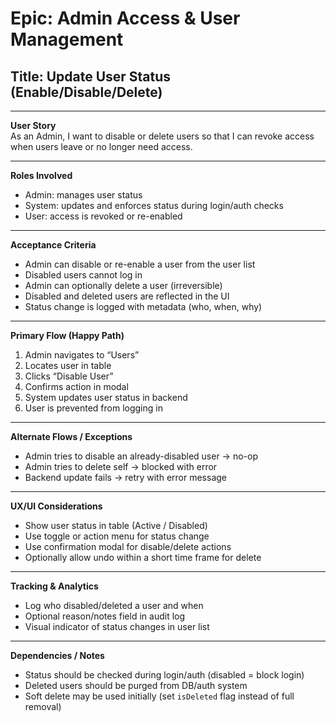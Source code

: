 # Epic: Admin Access & User Management  
## Title: Update User Status (Enable/Disable/Delete)

---

**User Story**  
As an Admin, I want to disable or delete users so that I can revoke access when users leave or no longer need access.

---

**Roles Involved**  
- Admin: manages user status  
- System: updates and enforces status during login/auth checks  
- User: access is revoked or re-enabled

---

**Acceptance Criteria**  
- Admin can disable or re-enable a user from the user list  
- Disabled users cannot log in  
- Admin can optionally delete a user (irreversible)  
- Disabled and deleted users are reflected in the UI  
- Status change is logged with metadata (who, when, why)

---

**Primary Flow (Happy Path)**  
1. Admin navigates to “Users”  
2. Locates user in table  
3. Clicks “Disable User”  
4. Confirms action in modal  
5. System updates user status in backend  
6. User is prevented from logging in

---

**Alternate Flows / Exceptions**  
- Admin tries to disable an already-disabled user → no-op  
- Admin tries to delete self → blocked with error  
- Backend update fails → retry with error message

---

**UX/UI Considerations**  
- Show user status in table (Active / Disabled)  
- Use toggle or action menu for status change  
- Use confirmation modal for disable/delete actions  
- Optionally allow undo within a short time frame for delete

---

**Tracking & Analytics**  
- Log who disabled/deleted a user and when  
- Optional reason/notes field in audit log  
- Visual indicator of status changes in user list

---

**Dependencies / Notes**  
- Status should be checked during login/auth (disabled = block login)  
- Deleted users should be purged from DB/auth system  
- Soft delete may be used initially (set `isDeleted` flag instead of full removal)  
